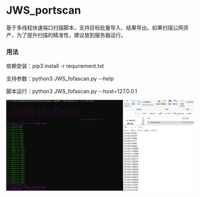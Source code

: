 # JWS_portscan
基于多线程快速端口扫描脚本，支持目标批量导入、结果导出。如果扫描公网资产，为了提升扫描的精准性，建议放到服务器运行。

### 用法
依赖安装：pip3 install -r requriement.txt

支持参数：python3 JWS_fofascan.py --help

脚本运行：python3 JWS_fofascan.py --host=127.0.0.1

![截图](https://github.com/jammny/JWS_portscan/blob/main/pic.jpg)
